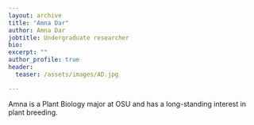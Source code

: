 ```yaml
---
layout: archive
title: "Amna Dar"
author: Amna Dar
jobtitle: Undergraduate researcher
bio:
excerpt: ""
author_profile: true
header:
  teaser: /assets/images/AD.jpg

---
```

Amna is a Plant Biology major at OSU and has a long-standing interest in plant breeding.
